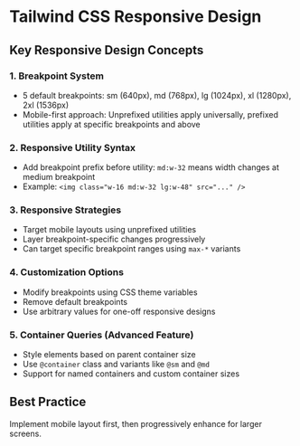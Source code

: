 # Tailwind CSS Responsive Design

## Key Responsive Design Concepts

### 1. Breakpoint System
- 5 default breakpoints: sm (640px), md (768px), lg (1024px), xl (1280px), 2xl (1536px)
- Mobile-first approach: Unprefixed utilities apply universally, prefixed utilities apply at specific breakpoints and above

### 2. Responsive Utility Syntax
- Add breakpoint prefix before utility: `md:w-32` means width changes at medium breakpoint
- Example: `<img class="w-16 md:w-32 lg:w-48" src="..." />`

### 3. Responsive Strategies
- Target mobile layouts using unprefixed utilities
- Layer breakpoint-specific changes progressively
- Can target specific breakpoint ranges using `max-*` variants

### 4. Customization Options
- Modify breakpoints using CSS theme variables
- Remove default breakpoints
- Use arbitrary values for one-off responsive designs

### 5. Container Queries (Advanced Feature)
- Style elements based on parent container size
- Use `@container` class and variants like `@sm` and `@md`
- Support for named containers and custom container sizes

## Best Practice
Implement mobile layout first, then progressively enhance for larger screens.